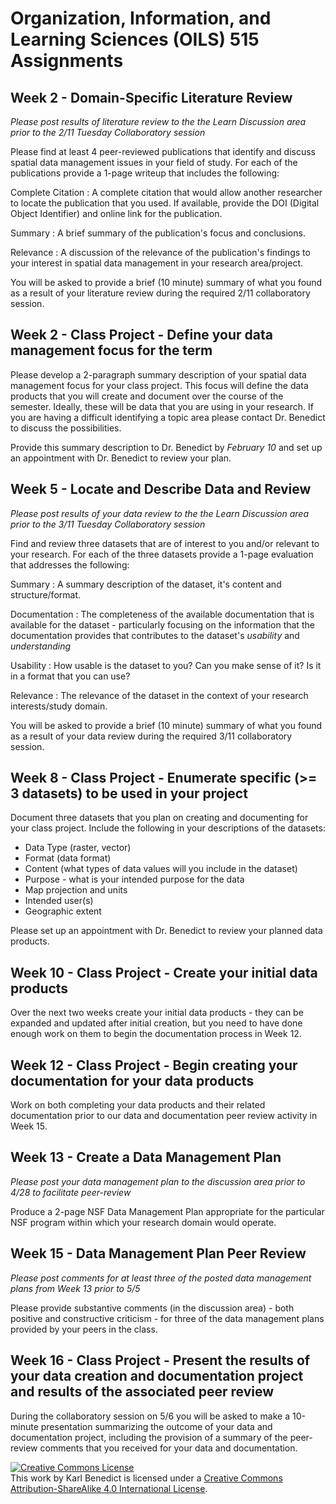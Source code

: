 # Organization, Information, and Learning Sciences (OILS) 515 Assignments #

## Week 2 - Domain-Specific Literature Review ##

*Please post results of literature review to the the Learn Discussion area prior to the 2/11 Tuesday Collaboratory session*

Please find at least 4 peer-reviewed publications that identify and discuss spatial data management issues in your field of study. For each of the publications provide a 1-page writeup that includes the following:

Complete Citation
:	A complete citation that would allow another researcher to locate the publication that you used. If available, provide the DOI (Digital Object Identifier) and online link for the publication. 

Summary
:	A brief summary of the publication's focus and conclusions.

Relevance
:	A discussion of the relevance of the publication's findings to your interest in spatial data management in your research area/project. 

You will be asked to provide a brief (10 minute) summary of what you found as a result of your literature review during the required 2/11 collaboratory session. 


## Week 2 - Class Project - Define your data management focus for the term ##

Please develop a 2-paragraph summary description of your spatial data management focus for your class project. This focus will define the data products that you will create and document over the course of the semester. Ideally, these will be data that you are using in your research. If you are having a difficult identifying a topic area please contact Dr. Benedict to discuss the possibilities. 

Provide this summary description to Dr. Benedict by *February 10* and set up an appointment with Dr. Benedict to review your plan. 


## Week 5 - Locate and Describe Data and Review ##

*Please post results of your data review to the the Learn Discussion area prior to the 3/11 Tuesday Collaboratory session*

Find and review three datasets that are of interest to you and/or relevant to your research. For each of the three datasets provide a 1-page evaluation that addresses the following:

Summary
:	A summary description of the dataset, it's content and structure/format. 

Documentation
:	The completeness of the available documentation that is available for the dataset - particularly focusing on the information that the documentation provides that contributes to the dataset's *usability* and *understanding*

Usability
:	How usable is the dataset to you? Can you make sense of it? Is it in a format that you can use? 

Relevance
:	The relevance of the dataset in the context of your research interests/study domain. 

You will be asked to provide a brief (10 minute) summary of what you found as a result of your data review during the required 3/11 collaboratory session. 


## Week 8 - Class Project - Enumerate specific (>= 3 datasets) to be used in your project ##

Document three datasets that you plan on creating and documenting for your class project. Include the following in your descriptions of the datasets:

* Data Type (raster, vector)
* Format (data format)
* Content (what types of data values will you include in the dataset)
* Purpose - what is your intended purpose for the data
* Map projection and units
* Intended user(s)
* Geographic extent

Please set up an appointment with Dr. Benedict to review your planned data products. 


## Week 10 - Class Project - Create your initial data products ##

Over the next two weeks create your initial data products - they can be expanded and updated after initial creation, but you need to have done enough work on them to begin the documentation process in Week 12. 

## Week 12 - Class Project - Begin creating your documentation for your data products ##

Work on both completing your data products and their related documentation prior to our data and documentation peer review activity in Week 15. 


## Week 13 - Create a Data Management Plan ##

*Please post your data management plan to the discussion area prior to 4/28 to facilitate peer-review*

Produce a 2-page NSF Data Management Plan appropriate for the particular NSF program within which your research domain would operate. 




## Week 15 - Data Management Plan Peer Review ##

*Please post comments for at least three of the posted data management plans from Week 13 prior to 5/5*

Please provide substantive comments (in the discussion area) - both positive and constructive criticism - for three of the data management plans provided by your peers in the class. 


## Week 16 - Class Project - Present the results of your data creation and documentation project and results of the associated peer review ##

During the collaboratory session on 5/6 you will be asked to make a 10-minute presentation summarizing the outcome of your data and documentation project, including the provision of a summary of the peer-review comments that you received for your data and documentation. 


<div class="license"><a rel="license" href="http://creativecommons.org/licenses/by-sa/4.0/"><img alt="Creative Commons License" style="border-width:0" src="http://i.creativecommons.org/l/by-sa/4.0/88x31.png" /></a><br />This work by <span xmlns:cc="http://creativecommons.org/ns#" property="cc:attributionName">Karl Benedict</span> is licensed under a <a rel="license" href="http://creativecommons.org/licenses/by-sa/4.0/">Creative Commons Attribution-ShareAlike 4.0 International License</a>.</div>